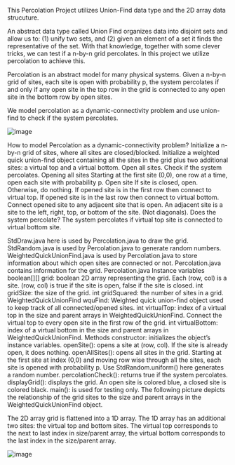 This Percolation Project utilizes Union-Find data type and the 2D array data strucuture.

An abstract data type called Union Find organizes data into disjoint sets and allow us to: (1) unify two sets, and (2) given an  element of a set it finds the representative of  the set. With that knowledge, together with some clever tricks, we can test if a n-by-n grid percolates. In this project we utilize percolation to achieve this.

Percolation is an abstract model for many physical systems. Given a n-by-n grid of sites, each site is open with probability p, the system percolates if and only if any open site in the top row in the grid is connected to any open site in the bottom row by open sites.

We model percolation as a dynamic-connectivity problem and use union-find to check if the system percolates. 

![image](https://github.com/SROTRIYOSENGUPTA/Percolation/assets/69280834/6cd65456-85a4-4ac2-ae7e-7b9e7123eaa1)


How to model Percolation as a dynamic-connectivity problem?
Initialize a n-by-n grid of sites, where all sites are closed/blocked.
Initialize a weighted quick union-find object containing all the sites in the grid plus two additional sites: a virtual top and a virtual bottom.
Open all sites.
Check if the system percolates.
Opening all sites
Starting at the first site (0,0), one row at a time, open each site with probability p.
Open site
If site is closed, open. Otherwise, do nothing.
If opened site is in the first row then connect to virtual top.
If opened site is in the last row then connect to virtual bottom.
Connect opened site to any adjacent site that is open. An adjacent site is a site to the left, right, top, or bottom of the site. (Not diagonals).
Does the system percolate?
The system percolates if virtual top site is connected to virtual bottom site.


StdDraw.java here is used by Percolation.java to draw the grid.
StdRandom.java is used by Percolation.java to generate random numbers.
WeightedQuickUnionFind.java is used by Percolation.java to store information about which open sites are connected or not.
Percolation.java contains information for the grid.
Percolation.java
Instance variables
boolean[][] grid: boolean 2D array representing the grid. Each (row, col) is a site. (row, col) is true if the site is open, false if the site is closed.
int gridSize: the size of the grid.
int gridSquared: the number of sites in a grid.
WeightedQuickUnionFind wquFind: Weighted quick union-find object used to keep track of all connected/opened sites.
int virtualTop: index of a virtual top in the size and parent arrays in WeightedQuickUnionFind. Connect the virtual top to every open site in the first row of the grid. 
int virtualBottom: index of a virtual bottom in the size and parent arrays in WeightedQuickUnionFind.
Methods
constructor: initializes the object’s instance variables. 
openSite(): opens a site at (row, col). If the site is already open, it does nothing.
openAllSites(): opens all sites in the grid.  Starting at the first site at index (0,0) and moving row wise through all the sites, each site is opened with probability p.  Use StdRandom.uniform() here generates a random number.
percolationCheck(): returns true if the system percolates. 
displayGrid(): displays the grid. An open site is colored blue, a closed site is colored black.
main(): is used for testing only.
The following picture depicts the relationship of the grid sites to the size and parent arrays in the WeightedQuickUnionFind object.

The 2D array grid is flattened into a 1D array.
The 1D array has an additional two sites: the virtual top and bottom sites.
The virtual top corresponds to the next to last index in size/parent array, the virtual bottom corresponds to the last index in the size/parent array.

![image](https://github.com/SROTRIYOSENGUPTA/Percolation/assets/69280834/1e9a8012-f588-4fb8-96f7-04f880703294)




